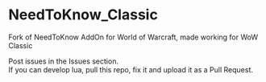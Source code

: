 # NeedToKnow_Classic
Fork of NeedToKnow AddOn for World of Warcraft, made working for WoW Classic

Post issues in the Issues section.  
If you can develop lua, pull this repo, fix it and upload it as a Pull Request.

